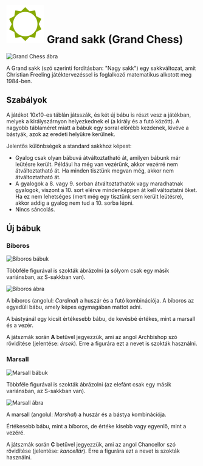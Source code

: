 # ![Grand ikon](https://github.com/gbtami/pychess-variants/blob/master/static/icons/grand.svg) Grand sakk (Grand Chess)

![Grand Chess ábra](https://github.com/gbtami/pychess-variants/blob/master/static/images/CVariantsGuide/Grand.png)

A Grand sakk (szó szerinti fordításban: "Nagy sakk") egy sakkváltozat, amit Christian Freeling játéktervezéssel is foglalkozó matematikus alkotott meg 1984-ben.

## Szabályok

A játékot 10x10-es táblán játsszák, és két új bábu is részt vesz a játékban, melyek a királyszárnyon helyezkednek el (a király és a futó között). A nagyobb táblaméret miatt a bábuk egy sorral előrébb kezdenek, kivéve a bástyák, azok az eredeti helyükre kerülnek.

Jelentős különbségek a standard sakkhoz képest:

* Gyalog csak olyan bábuvá átváltoztatható át, amilyen bábunk már leütésre került. Például ha még van vezérünk, akkor vezérré nem átváltoztatható át. Ha minden tisztünk megvan még, akkor nem átváltoztatható át.
* A gyalogok a 8. vagy 9. sorban átváltoztathatók vagy maradhatnak gyalogok, viszont a 10. sort elérve mindenképpen át kell változtatni őket. Ha ez nem lehetséges (mert még egy tisztünk sem került leütésre), akkor addig a gyalog nem tud a 10. sorba lépni.
* Nincs sáncolás.

## Új bábuk

### Bíboros

![Bíboros bábuk](https://github.com/gbtami/pychess-variants/blob/master/static/images/CVariantsGuide/Princesses.png)

Többféle figurával is szokták ábrázolni (a sólyom csak egy másik variánsban, az S-sakkban van).

![Bíboros ábra](https://github.com/gbtami/pychess-variants/blob/master/static/images/CVariantsGuide/Archbishop.png)

A bíboros (angolul: *Cardinal*) a huszár és a futó kombinációja. A bíboros az egyedüli bábu, amely képes egymagában mattot adni.

A bástyánál egy kicsit értékesebb bábu, de kevésbé értékes, mint a marsall és a vezér.

A játszmák során **A** betűvel jegyezzük, ami az angol Archbishop szó rövidítése (jelentése: *érsek*). Erre a figurára ezt a nevet is szokták használni.

### Marsall

![Marsall bábuk](https://github.com/gbtami/pychess-variants/blob/master/static/images/CVariantsGuide/Empresses.png)

Többféle figurával is szokták ábrázolni (az elefánt csak egy másik variánsban, az S-sakkban van).

![Marsall ábra](https://github.com/gbtami/pychess-variants/blob/master/static/images/CVariantsGuide/Chancellor.png)

A marsall (angolul: *Marshal*) a huszár és a bástya kombinációja.

Értékesebb bábu, mint a bíboros, de értéke kisebb vagy egyenlő, mint a vezéré.

A játszmák során **C** betűvel jegyezzük, ami az angol Chancellor szó rövidítése (jelentése: *kancellár*). Erre a figurára ezt a nevet is szokták használni.
